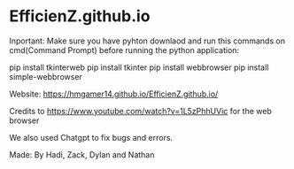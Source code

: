 # EfficienZ.github.io

Inportant: Make sure you have pyhton downlaod and run this commands on cmd(Command Prompt) before running the python application:

pip install tkinterweb
pip install tkinter
pip install webbrowser
pip install simple-webbrowser

Website: https://hmgamer14.github.io/EfficienZ.github.io/

Credits to https://www.youtube.com/watch?v=1L5zPhhUVic for the web browser

We also used Chatgpt to fix bugs and errors.

Made: By Hadi, Zack, Dylan and Nathan
